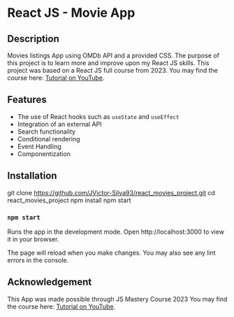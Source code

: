 # React JS - Movie App

## Description

Movies listings App using OMDb API and a provided CSS. The purpose of this project is to learn more and improve upon my React JS skills. This project was based on a React JS full course from 2023. You may find the course here: [Tutorial on YouTube](https://www.youtube.com/watch?v=b9eMGE7QtTk). 

## Features

- The use of React hooks such as `useState` and `useEffect`
- Integration of an external API
- Search functionality
- Conditional rendering
- Event Handling
- Componentization

## Installation

git clone https://github.com/JVictor-Silva93/react_movies_project.git
cd react_movies_project
npm install
npm start

### `npm start`

Runs the app in the development mode.
Open http://localhost:3000 to view it in your browser.

The page will reload when you make changes.
You may also see any lint errors in the console.

## Acknowledgement

This App was made possible through JS Mastery Course 2023 You may find the course here: [Tutorial on YouTube](https://www.youtube.com/watch?v=b9eMGE7QtTk). 
